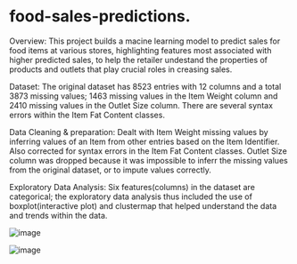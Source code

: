 # food-sales-predictions.

Overview:
This project builds a macine learning model to predict sales for food items at various stores, highlighting features most associated with higher predicted sales, to help the retailer undestand the properties of products and outlets that play crucial roles in creasing sales.

Dataset:
The original dataset has 8523 entries with 12 columns and a total 3873 missing values; 1463 missing values in the Item Weight column and 2410 missing values in the Outlet Size column. There are several syntax errors within the Item Fat Content classes.

Data Cleaning & preparation:
Dealt with Item Weight missing values by inferring values of an Item from other entries based on the Item Identifier. Also corrected for syntax errors in the Item Fat Content classes. Outlet Size column was dropped because it was impossible to inferr the missing values from the original dataset, or to impute values correctly.

Exploratory Data Analysis:
Six features(columns) in the dataset are categorical; the exploratory data analysis thus included the use of boxplot(interactive plot) and clustermap that helped understand the data and trends within the data.


![image](https://user-images.githubusercontent.com/73043768/110136812-c09c4d00-7d95-11eb-924a-e1322fb7f5b6.png)


![image](https://user-images.githubusercontent.com/73043768/110137699-c6466280-7d96-11eb-8325-ca737385ec65.png)
